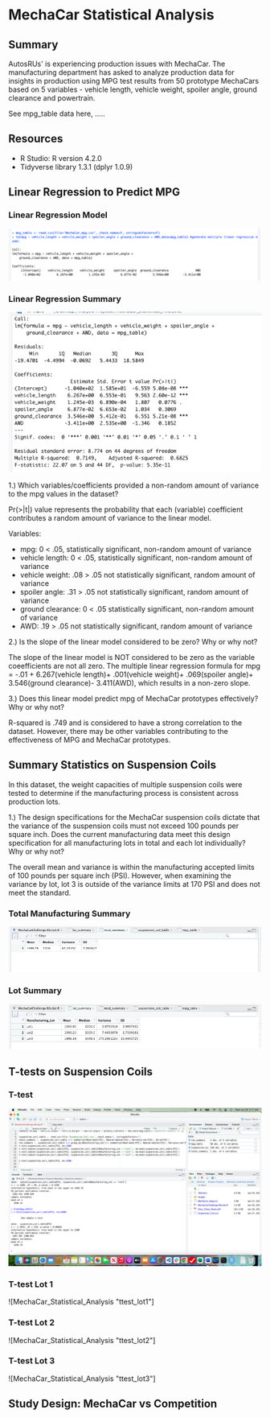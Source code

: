 # MechaCar Statistical Analysis
## Summary
 AutosRUs' is experiencing production issues with MechaCar. The manufacturing department has asked to analyze production data for insights in production using MPG test results from 50 prototype MechaCars based on 5 variables - vehicle length, vehicle weight, spoiler angle, ground clearance and powertrain. 

See mpg_table data here, .....

## Resources
- R Studio: R version 4.2.0
- Tidyverse library 1.3.1 (dplyr 1.0.9)

## Linear Regression to Predict MPG
### Linear Regression Model
![MechaCar_Statistical_Analysis "lm"](https://github.com/Ninax3/MechaCar_Statistical_Analysis/blob/main/lm.png)
### Linear Regression Summary
![MechaCar_Statistical_Analysis "lm_summary"](https://github.com/Ninax3/MechaCar_Statistical_Analysis/blob/main/lm_summary.png)

1.) Which variables/coefficients provided a non-random amount of variance to the mpg values in the dataset?<br>

Pr(>|t|) value represents the probability that each (variable) coefficient contributes a random amount of variance to the linear model.

Variables:
- mpg: 0 < .05, statistically significant, non-random amount of variance
- vehicle length: 0 < .05, statistically significant, non-random amount of variance
- vehicle weight: .08 > .05 not statistically significant, random amount of variance
- spoiler angle: .31 > .05 not statistically significant, random amount of variance
- ground clearance: 0 < .05 statistically significant, non-random amount of variance
- AWD: .19 > .05 not statistically significant, random amount of variance<br>

2.) Is the slope of the linear model considered to be zero? Why or why not?<br>
 
The slope of the linear model is NOT considered to be zero as the variable coeefficients are not all zero.
The multiple linear regression formula for mpg = -.01 + 6.267(vehicle length)+ .001(vehicle weight)+ .069(spoiler angle)+ 3.546(ground clearance)- 3.411(AWD), which results in a non-zero slope.<br>

3.) Does this linear model predict mpg of MechaCar prototypes effectively? Why or why not?<br>

R-squared is .749 and is considered to have a strong correlation to the dataset. However, there may be other variables contributing to the effectiveness of MPG and MechaCar prototypes. 


## Summary Statistics on Suspension Coils
In this dataset, the weight capacities of multiple suspension coils were tested to determine if the manufacturing process is consistent across production lots. 

1.) The design specifications for the MechaCar suspension coils dictate that the variance of the suspension coils must not exceed 100 pounds per square inch. Does the current manufacturing data meet this design specification for all manufacturing lots in total and each lot individually? Why or why not?

The overall mean and variance is within the manufacturing accepted limits of 100 pounds per square inch (PSI). However, when examining the variance by lot, lot 3 is outside of the variance limits at 170 PSI and does not meet the standard. 

### Total Manufacturing Summary
![MechaCar_Statistical_Analysis "total_summary"](https://github.com/Ninax3/MechaCar_Statistical_Analysis/blob/main/total_summary.png)
### Lot Summary
![MechaCar_Statistical_Analysis "lot_summary"](https://github.com/Ninax3/MechaCar_Statistical_Analysis/blob/main/lot_summary.png)

## T-tests on Suspension Coils
### T-test
![MechaCar_Statistical_Analysis "ttest"](https://github.com/Ninax3/MechaCar_Statistical_Analysis/blob/main/ttest.png)
### T-test Lot 1
![MechaCar_Statistical_Analysis "ttest_lot1"]
### T-test Lot 2
![MechaCar_Statistical_Analysis "ttest_lot2"]
### T-test Lot 3
![MechaCar_Statistical_Analysis "ttest_lot3"]

## Study Design: MechaCar vs Competition
